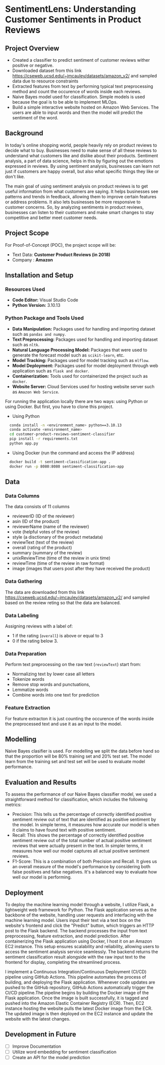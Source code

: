 
# SentimentLens: Understanding Customer Sentiments in Product Reviews

## Project Overview
- Created a classifier to predict sentiment of customer reviews wither positive or negative.
- Downloaded dataset from this link https://cseweb.ucsd.edu/~jmcauley/datasets/amazon_v2/ and sampled data due to resource constraints
- Extracted features from text by performing typical text preprocessing method and count the occurence of words inside each reviews.
- Naive Bayes model used for classification. Simple models is used because the goal is to be able to implement MLOps.
- Build a simple interactive website hosted on Amazon Web Services. The users are able to input words and then the model will predict the sentiment of the word.

## Background
In today's online shopping world, people heavily rely on product reviews to decide what to buy. Businesses need to make sense of all these reviews to understand what customers like and dislike about their products. Sentiment analysis, a part of data science, helps in this by figuring out the emotions expressed in reviews. By using sentiment analysis, businesses can learn not just if customers are happy overall, but also what specific things they like or don't like.

The main goal of using sentiment analysis on product reviews is to get useful information from what customers are saying. It helps businesses see patterns and trends in feedback, allowing them to improve certain features or address problems. It also lets businesses be more responsive to customer concerns. So, by analyzing sentiments in product reviews, businesses can listen to their customers and make smart changes to stay competitive and better meet customer needs.

## Project Scope
For Proof-of-Concept (POC), the project scope will be:
- Text Data: **Customer Product Reviews (in 2018)** 
- Company : **Amazon**

## Installation and Setup
### Resources Used
- **Code Editor:** Visual Studio Code
- **Python Version:** 3.10.13

### Python Package and Tools Used
- **Data Manipulation:** Packages used for handling and importing dataset such as `pandas and numpy`.
- **Text Preprocessing:** Packages used for handling and importing dataset such as `nltk`.
- **Natural Language Processing Model:** Packages that were used to generate the forecast model such as `scikit-learn`, etc.
- **Model Tracking:** Packages used for model tracking such as `mlflow`.
- **Model Deployment:** Packages used for model deployment through web application such as `flask and docker`.
- **Containerization:** Tools used for containerized the project such as `docker`.
- **Website Server:** Cloud Services used for hosting website server such as `Amazon Web Service`.

For running the application locally there are two ways: using Python or using Docker. But first, you have to clone this project.
- Using Python
```bash
  conda install -n <environment_name> python==3.10.13
  conda activate <environment_name>
  cd customer-product-reviews-sentiment-classifier
  pip install -r requirements.txt
  python app.py
```
- Using Docker (run the command and access the IP address)
```bash
  docker build -t sentiment-classification-app .
  docker run -p 8080:8080 sentiment-classification-app
```

## Data
### Data Columns
The data consists of 11 columns
- reviewerID (ID of the reviewer)
- asin (ID of the product)
- reviewerName (name of the reviewer)
- vote (helpful votes of the review)
- style (a disctionary of the product metadata)
- reviewText (text of the review)
- overall (rating of the product)
- summary (summary of the review)
- unixReviewTime (time of the review in unix time)
- reviewTime (time of the review in raw format)
- image (images that users post after they have received the product)
### Data Gathering
The data are downloaded from this link https://cseweb.ucsd.edu/~jmcauley/datasets/amazon_v2/ and sampled based on the review reting so that the data are balanced.
### Data Labeling
Assigning reviews with a label of:
- 1 if the rating (`overall`) is above or equal to 3 
- 0 if the rating below 3.
### Data Preparation
Perform text preprocessing on the raw text (`reviewText`) start from:
- Normalizing text by lower case all letters
- Tokenize words 
- Remove stop words and punctuations, 
- Lemmatize words
- Combine words into one text for prediction
### Feature Extraction
For feature extracton it is just counting the occurence of the words inside the preprocessed text and use it as an input to the model. 

## Modelling
Naive Bayes clasifier is used. For modelling we split the data before hand so that the proportion will be 80% training set and 20% test set. The model learn from the training set and test set will be used to evaluate model performance.

## Evaluation and Results

To assess the performance of our Naive Bayes classifier model, we used a straightforward method for classification, which includes the following metrics:

- Precision: This tells us the percentage of correctly identified positive sentiment review out of text that are identified as positive sentiment by the model. In simple terms, it measures how accurate our model is when it claims to have found text with positive sentiment.
- Recall: This shows the percentage of correctly identified positive sentiment review out of the total number of actual positive sentiment reviews that were actually present in the text. In simpler terms, it measures how well our model captures all actual positive sentiment reviews.
- F1-Score: This is a combination of both Precision and Recall. It gives us an overall measure of the model's performance by considering both false positives and false negatives. It's a balanced way to evaluate how well our model is performing.

## Deployment
To deploy the machine learning model through a website, I utilize Flask, a lightweight web framework for Python. The Flask application serves as the backbone of the website, handling user requests and interfacing with the machine learning model. Users input their text via a text box on the website's frontend and click the "Predict" button, which triggers an HTTP post to the Flask backend. The backend processes the input from text preprocessing, feature extraction, and model prediction. After containerizing the Flask application using Docker, I host it on an Amazon EC2 instance. This setup ensures scalability and reliability, allowing users to access the sentiment analysis service seamlessly. The backend returns the sentiment classification result alongside with the raw input text to the frontend for display, completing the streamlined process.

I implement a Continuous Integration/Continuous Deployment (CI/CD) pipeline using GitHub Actions. This pipeline automates the process of building, and deploying the Flask application. Whenever code updates are pushed to the GitHub repository, GitHub Actions automatically trigger the CI/CD pipeline.The pipeline begins by building the Docker image of the Flask application. Once the image is built successfully, it is tagged and pushed into the Amazon Elastic Container Registry (ECR). Then, EC2 instance hosting the website pulls the latest Docker image from the ECR. The updated image is then deployed on the EC2 instance and update the website with the latest changes.

## Development in Future
- [ ]  Improve Documentation
- [ ]  Utilize word embedding for sentiment classification
- [ ]  Create an API for the model prediction
